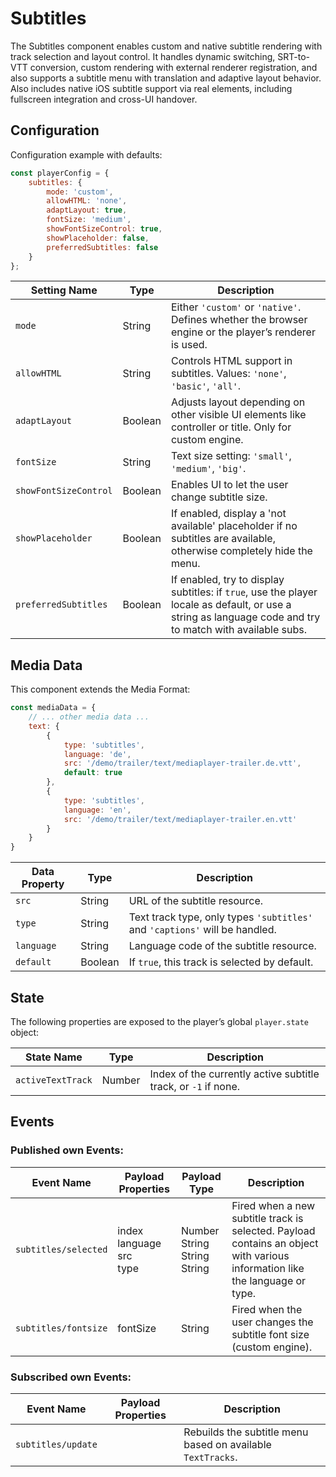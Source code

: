 # Subtitles

The Subtitles component enables custom and native subtitle rendering with track selection and layout control. It handles dynamic switching, SRT-to-VTT conversion, custom rendering with external renderer registration, and also supports a subtitle menu with translation and adaptive layout behavior. Also includes native iOS subtitle support via real <track> elements, including fullscreen integration and cross-UI handover.

## Configuration

Configuration example with defaults:

```javascript
const playerConfig = {
    subtitles: {
        mode: 'custom',
        allowHTML: 'none',
        adaptLayout: true,
        fontSize: 'medium',
        showFontSizeControl: true,
        showPlaceholder: false,
        preferredSubtitles: false
    }
};
```

| Setting Name      | Type    | Description                                                  |
| ----------------- | ------- | ------------------------------------------------------------ |
| `mode`            | String  | Either `'custom'` or `'native'`. Defines whether the browser engine or the player’s renderer is used. |
| `allowHTML`       | String  | Controls HTML support in subtitles. Values: `'none'`, `'basic'`, `'all'`. |
| `adaptLayout`     | Boolean | Adjusts layout depending on other visible UI elements like controller or title. Only for custom engine. |
| `fontSize`        | String  | Text size setting: `'small'`, `'medium'`, `'big'`.           |
| `showFontSizeControl` | Boolean | Enables UI to let the user change subtitle size.             |
| `showPlaceholder`     | Boolean | If enabled, display a 'not available' placeholder if no subtitles are available, otherwise completely hide the menu. |
| `preferredSubtitles`     | Boolean | If enabled, try to display subtitles: if `true`, use the player locale as default, or use a string as language code and try to match with available subs. |

## Media Data

This component extends the Media Format:

```javascript
const mediaData = {
    // ... other media data ...
    text: {
        {
            type: 'subtitles',
            language: 'de',
            src: '/demo/trailer/text/mediaplayer-trailer.de.vtt',
            default: true
        },
        {
            type: 'subtitles',
            language: 'en',
            src: '/demo/trailer/text/mediaplayer-trailer.en.vtt'
        }
    }
}
```

| Data Property | Type    | Description                                                  |
| ------------- | ------- | ------------------------------------------------------------ |
| `src`         | String  | URL of the subtitle resource.                                |
| `type`        | String  | Text track type, only types `'subtitles'` and `'captions'` will be handled. |
| `language`    | String  | Language code of the subtitle resource.                      |
| `default`     | Boolean | If `true`, this track is selected by default.                |

## State

The following properties are exposed to the player’s global `player.state` object:

| State Name        | Type   | Description                                                  |
| ----------------- | ------ | ------------------------------------------------------------ |
| `activeTextTrack` | Number | Index of the currently active subtitle track, or `-1` if none. |

## Events

### Published own Events:

| Event Name           | Payload Properties                        | Payload Type                                 | Description                                                  |
| -------------------- | ----------------------------------------- | -------------------------------------------- | ------------------------------------------------------------ |
| `subtitles/selected` | index<br /> language<br /> src <br />type | Number<br /> String<br />String<br /> String | Fired when a new subtitle track is selected. Payload contains an object with various information like the language or type. |
| `subtitles/fontsize` | fontSize                                  | String                                       | Fired when the user changes the subtitle font size (custom engine). |

### Subscribed own Events:

| Event Name         | Payload Properties | Description                                                 |
| ------------------ | ------------------ | ----------------------------------------------------------- |
| `subtitles/update` |                    | Rebuilds the subtitle menu based on available `TextTracks`. |